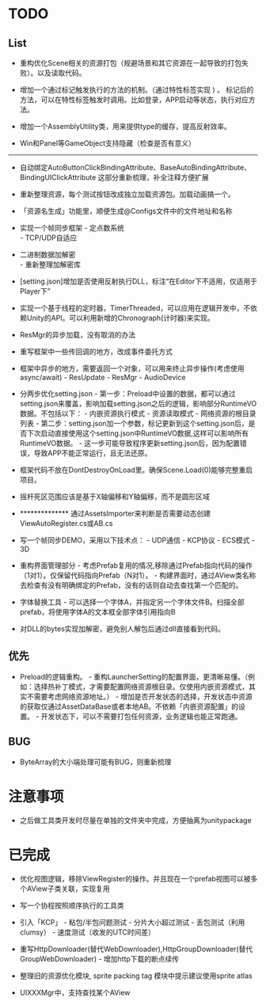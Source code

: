 
# TODO
## List

- 重构优化Scene相关的资源打包（规避场景和其它资源在一起导致的打包失败）。以及读取代码。

- 增加一个通过标记触发执行的方法的机制。（通过特性标签实现 ) 。 标记后的方法，可以在特性标签触发时调用。比如登录，APP启动等状态，执行对应方法。

- 增加一个AssemblyUtility类，用来提供type的缓存，提高反射效率。

- Win和Panel等GameObject支持隐藏（检查是否有意义）

-------------------------

- 自动绑定AutoButtonClickBindingAttribute、BaseAutoBindingAttribute、BindingUIClickAttribute 这部分重新梳理，补全注释方便扩展

- 重新整理资源，每个测试按钮改成独立加载资源包。加载动画搞一个。
- 「资源名生成」功能里，顺便生成@Configs文件中的文件地址和名称

- 实现一个帧同步框架
       - 定点数系统       
       - TCP/UDP自适应

- 二进制数据加解密      
       - 重新整理加解密库

- [setting.json]增加是否使用反射执行DLL，标注“在Editor下不适用，仅适用于Player下”

- 实现一个基于线程的定时器，TimerThreaded，可以应用在逻辑开发中，不依赖Unity的API。可以利用新增的Chronograph(计时器)来实现。

- ResMgr的异步加载，没有取消的办法

- 重写框架中一些传回调的地方，改成事件委托方式

- 框架中异步的地方，需要返回一个对象，可以用来终止异步操作(考虑使用async/await)
       - ResUpdate
       - ResMgr
       - AudioDevice

- 分两步优化setting.json
       - 第一步：Preload中设置的数据，都可以通过setting.json来覆盖，影响加载setting.json之后的逻辑，影响部分RuntimeVO数据。不包括以下：
              - 内嵌资源执行模式
              - 资源读取模式
              - 网络资源的根目录列表
       - 第二步：setting.json加一个参数，标记更新到这个setting.json后，是否下次启动直接使用这个setting.json中RuntimeVO数据,这样可以影响所有RuntimeVO数据。
              - 这一步可能导致程序更新setting.json后，因为配置错误，导致APP不能正常运行，且无法还原。

- 框架代码不放在DontDestroyOnLoad里。确保Scene.Load(0)能够完整重启项目。

- 摇杆死区范围应该是基于X轴偏移和Y轴偏移，而不是圆形区域

- ************** 通过AssetsImporter来判断是否需要动态创建ViewAutoRegister.cs或AB.cs

- 写一个帧同步DEMO，采用以下技术点：
       - UDP通信
       - KCP协议
       - ECS模式
       - 3D

- 重构界面管理部分
       - 考虑Prefab复用的情况,移除通过Prefab指向代码的操作（1对1）。仅保留代码指向Prefab（N对1）。
       - 构建界面时，通过AView类名称去检查有没有明确绑定的Prefab，没有的话则自动去查找第一个匹配的。

- 字体替换工具
       - 可以选择一个字体A，并指定另一个字体文件B。扫描全部prefab，将使用字体A的文本框全部字体引用指向B

- 对DLL的bytes实现加解密，避免别人解包后通过dll直接看到代码。

## 优先

- Preload的逻辑重构。
       - 重构LauncherSetting的配置界面，更清晰易懂。（例如：选择热补丁模式，才需要配置网络资源根目录。仅使用内嵌资源模式，其实不需要考虑网络资源地址。）
       - 增加是否开发状态的选择，开发状态中资源的获取仅通过AssetDataBase或者本地AB。不依赖「内嵌资源配置」的设置。
       - 开发状态下，可以不需要打包任何资源，业务逻辑也能正常跑通。

## BUG
- ByteArray的大小端处理可能有BUG，则重新梳理

# 注意事项
- 之后做工具类开发时尽量在单独的文件夹中完成，方便抽离为unitypackage

# 已完成

- 优化视图逻辑，移除ViewRegister的操作。并且现在一个prefab视图可以被多个AView子类关联，实现复用

- 写一个协程按照顺序执行的工具类

- 引入「KCP」
       - 粘包/半包问题测试
       - 分片大小超过测试
       - 丢包测试（利用clumsy）
       - 速度测试（收发的UTC时间差）

- 重写HttpDownloader(替代WebDownloader),HttpGroupDownloader(替代GroupWebDownloader)
       - 增加http下载的断点续传

- 整理旧的资源优化模块, sprite packing tag 模块中提示建议使用sprite atlas       

- UIXXXMgr中，支持查找某个AView
